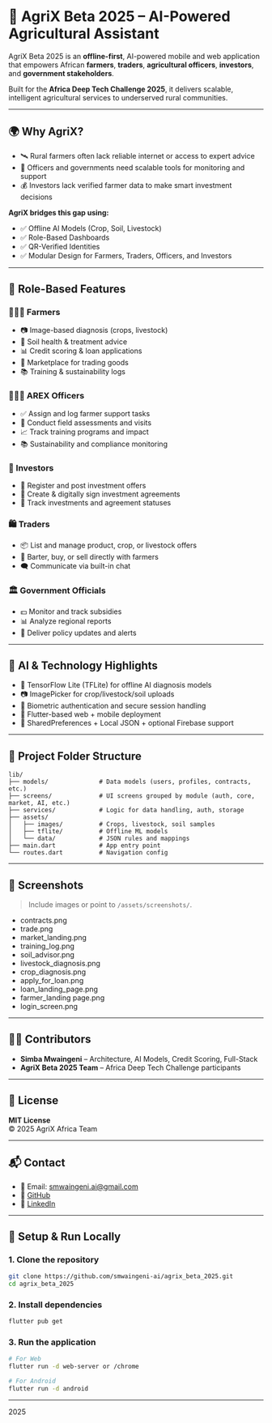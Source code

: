 # 🌱 AgriX Beta 2025 – AI-Powered Agricultural Assistant

AgriX Beta 2025 is an **offline-first**, AI-powered mobile and web application that empowers African **farmers**, **traders**, **agricultural officers**, **investors**, and **government stakeholders**.

Built for the **Africa Deep Tech Challenge 2025**, it delivers scalable, intelligent agricultural services to underserved rural communities.

---

## 🌍 Why AgriX?

- 🛰️ Rural farmers often lack reliable internet or access to expert advice  
- 📱 Officers and governments need scalable tools for monitoring and support  
- 💰 Investors lack verified farmer data to make smart investment decisions  

**AgriX bridges this gap using:**

- ✅ Offline AI Models (Crop, Soil, Livestock)
- ✅ Role-Based Dashboards
- ✅ QR-Verified Identities
- ✅ Modular Design for Farmers, Traders, Officers, and Investors

---

## 👤 Role-Based Features

### 👩🏾‍🌾 Farmers
- 📷 Image-based diagnosis (crops, livestock)
- 🧪 Soil health & treatment advice
- 📊 Credit scoring & loan applications
- 🛒 Marketplace for trading goods
- 📚 Training & sustainability logs

### 🧑🏾‍🌾 AREX Officers
- ✅ Assign and log farmer support tasks
- 🧾 Conduct field assessments and visits
- 📈 Track training programs and impact
- 📚 Sustainability and compliance monitoring

### 💸 Investors
- 📝 Register and post investment offers
- 🤝 Create & digitally sign investment agreements
- 📃 Track investments and agreement statuses

### 🛍️ Traders
- 📦 List and manage product, crop, or livestock offers
- 🔄 Barter, buy, or sell directly with farmers
- 🗨️ Communicate via built-in chat

### 🏛️ Government Officials
- 💵 Monitor and track subsidies
- 📊 Analyze regional reports
- 🔔 Deliver policy updates and alerts

---

## 🤖 AI & Technology Highlights

- 🧠 TensorFlow Lite (TFLite) for offline AI diagnosis models
- 📷 ImagePicker for crop/livestock/soil uploads
- 🔐 Biometric authentication and secure session handling
- 📱 Flutter-based web + mobile deployment
- 💾 SharedPreferences + Local JSON + optional Firebase support

---

## 📁 Project Folder Structure

```
lib/
├── models/              # Data models (users, profiles, contracts, etc.)
├── screens/             # UI screens grouped by module (auth, core, market, AI, etc.)
├── services/            # Logic for data handling, auth, storage
├── assets/
│   ├── images/          # Crops, livestock, soil samples
│   ├── tflite/          # Offline ML models
│   └── data/            # JSON rules and mappings
├── main.dart            # App entry point
└── routes.dart          # Navigation config
```

---

## 🧪 Screenshots

> Include images or point to `/assets/screenshots/`.
- contracts.png
- trade.png
- market_landing.png
- training_log.png
- soil_advisor.png
- livestock_diagnosis.png
- crop_diagnosis.png
- apply_for_loan.png
- loan_landing_page.png
- farmer_landing page.png
- login_screen.png

---

## 🧑‍💻 Contributors

- **Simba Mwaingeni** – Architecture, AI Models, Credit Scoring, Full-Stack  
- **AgriX Beta 2025 Team** – Africa Deep Tech Challenge participants

---

## 📄 License

**MIT License**  
© 2025 AgriX Africa Team

---

## 📬 Contact

- 📧 Email: smwaingeni.ai@gmail.com  
- 🔗 [GitHub](https://github.com/smwaingeni-ai)  
- 🔗 [LinkedIn](https://zw.linkedin.com/in/simba-mwaingeni)  

---

## 🔧 Setup & Run Locally

### 1. Clone the repository

```bash
git clone https://github.com/smwaingeni-ai/agrix_beta_2025.git
cd agrix_beta_2025
```

### 2. Install dependencies

```bash
flutter pub get
```

### 3. Run the application

```bash
# For Web
flutter run -d web-server or /chrome

# For Android
flutter run -d android
```

---
2025
